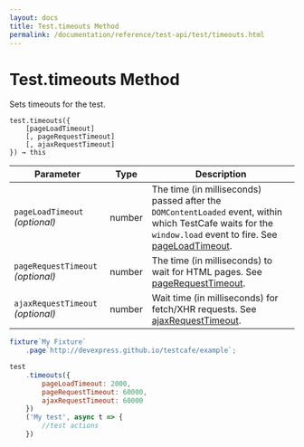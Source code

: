```yaml
---
layout: docs
title: Test.timeouts Method
permalink: /documentation/reference/test-api/test/timeouts.html
---
```

# Test.timeouts Method

Sets timeouts for the test.

```text
test.timeouts({
    [pageLoadTimeout]
    [, pageRequestTimeout]
    [, ajaxRequestTimeout]
}) → this
```

Parameter                         | Type   | Description
--------------------------------- | ------ | ---------------------------------------------------------------------------
`pageLoadTimeout` *(optional)*    | number | The time (in milliseconds) passed after the `DOMContentLoaded` event, within which TestCafe waits for the `window.load` event to fire. See [pageLoadTimeout](../../configuration-file.md#pageloadtimeout).
`pageRequestTimeout` *(optional)* | number | The time (in milliseconds) to wait for HTML pages. See [pageRequestTimeout](../../configuration-file.md#ajaxrequesttimeout).
`ajaxRequestTimeout` *(optional)* | number | Wait time (in milliseconds) for fetch/XHR requests. See [ajaxRequestTimeout](../../configuration-file.md#ajaxrequesttimeout).

```js
fixture`My Fixture`
    .page`http://devexpress.github.io/testcafe/example`;

test
    .timeouts({
        pageLoadTimeout: 2000,
        pageRequestTimeout: 60000,
        ajaxRequestTimeout: 60000
    })
    ('My test', async t => {
        //test actions
    })
```
